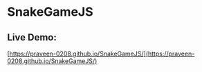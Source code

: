 # SnakeGameJS
## Live Demo:
[https://praveen-0208.github.io/SnakeGameJS/](https://praveen-0208.github.io/SnakeGameJS/)

